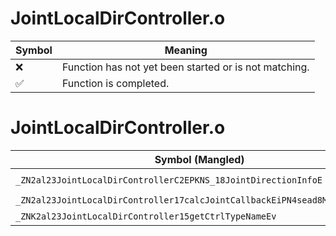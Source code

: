 # JointLocalDirController.o
| Symbol | Meaning 
| ------------- | ------------- 
| :x: | Function has not yet been started or is not matching. 
| :white_check_mark: | Function is completed. 


# JointLocalDirController.o
| Symbol (Mangled) | Symbol (Demangled) | Decompiled? |
| ------------- |  ------------- | ------------- |
| `_ZN2al23JointLocalDirControllerC2EPKNS_18JointDirectionInfoE` | `al::JointLocalDirController::JointLocalDirController(al::JointDirectionInfo const*)` | :x: |
| `_ZN2al23JointLocalDirController17calcJointCallbackEiPN4sead8Matrix34IfEE` | `al::JointLocalDirController::calcJointCallback(int,sead::Matrix34<float> *)` | :x: |
| `_ZNK2al23JointLocalDirController15getCtrlTypeNameEv` | `al::JointLocalDirController::getCtrlTypeName(void)const` | :x: |

